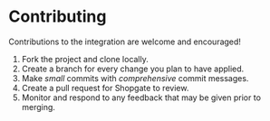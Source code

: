 # Contributing

Contributions to the integration are welcome and encouraged!

1. Fork the project and clone locally.
2. Create a branch for every change you plan to have applied.
3. Make *small* commits with *comprehensive* commit messages.
4. Create a pull request for Shopgate to review.
5. Monitor and respond to any feedback that may be given prior to merging.